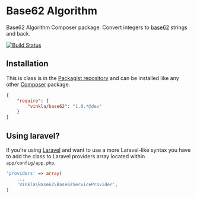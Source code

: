 Base62 Algorithm
================

Base62 Algorithm Composer package. Convert integers to [base62](http://en.wikipedia.org/wiki/62) strings and back.

[![Build Status](https://travis-ci.org/vinkla/base62.png?branch=master)](https://travis-ci.org/vinkla/base62)

Installation
------------
This is class is in the [Packagist repository](https://packagist.org/packages/vinkla/base62) and can be installed like any other [Composer](https://getcomposer.org/) package.

```json
{
	"require": {
		"vinkla/base62": "1.0.*@dev"
	}
}
```

Using laravel?
--------------
If you're using [Laravel](http://laravel.com) and want to use a more Laravel-like syntax you have to add the class to Laravel providers array located within ```app/config/app.php```.

```php
'providers' => array(
	...
	'Vinkla\Base62\Base62ServiceProvider',
)
```
